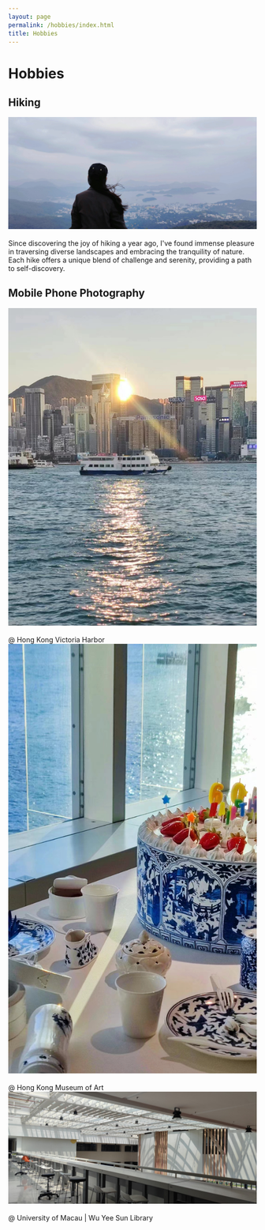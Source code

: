 ```yaml
---
layout: page
permalink: /hobbies/index.html
title: Hobbies
---
```


# Hobbies

## Hiking

<div>
<img src="/images/hiking.maanshan.jpg">
</div>
<br>Since discovering the joy of hiking a year ago, I've found immense pleasure in traversing diverse landscapes and embracing the tranquility of nature. Each hike offers a unique blend of challenge and serenity, providing a path to self-discovery.

## Mobile Phone Photography

<div class="third">
<img src="/images/hk.sea.sunny.jpg">
</div>
<br> @ Hong Kong Victoria Harbor
<br> 

<div class="third">
<img src="/images/hk.china.cake.jpg">
</div>
<br> @ Hong Kong Museum of Art
<br> 

<div>
<img src="/images/um.library.jpg">
</div>
<br> @ University of Macau | Wu Yee Sun Library

